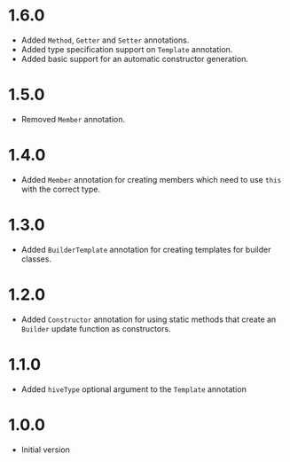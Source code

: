 # 1.6.0
- Added `Method`, `Getter` and `Setter` annotations.
- Added type specification support on `Template` annotation.
- Added basic support for an automatic constructor generation.

# 1.5.0
- Removed `Member` annotation.

# 1.4.0
- Added `Member` annotation for creating members which need to use `this` with
  the correct type.

# 1.3.0
- Added `BuilderTemplate` annotation for creating templates for builder classes.

# 1.2.0
- Added `Constructor` annotation for using static methods that create an
  `Builder` update function as constructors.

# 1.1.0
- Added `hiveType` optional argument to the `Template` annotation

# 1.0.0
- Initial version